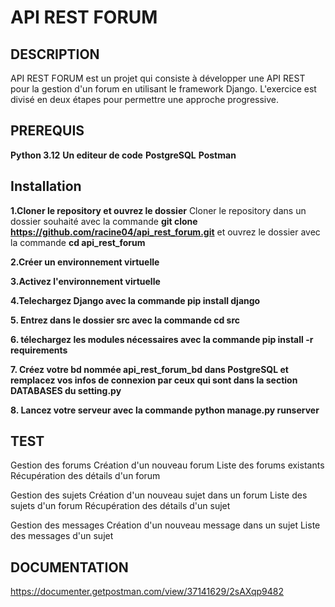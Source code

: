 # API REST FORUM

## DESCRIPTION
API REST FORUM est un projet qui consiste à développer une API REST pour la gestion d'un forum en utilisant le framework Django.
 L'exercice est divisé en deux étapes pour permettre une approche progressive.

 ## PREREQUIS
 
 **Python 3.12**
 **Un editeur de code**
  **PostgreSQL**
  **Postman**

 ## Installation
**1.Cloner le repository et ouvrez le dossier**
Cloner le repository dans un dossier souhaité avec la commande **git clone https://github.com/racine04/api_rest_forum.git** et ouvrez le dossier avec la commande **cd api_rest_forum**

**2.Créer un environnement virtuelle**

**3.Activez l'environnement virtuelle**

**4.Telechargez Django avec la commande pip install django**

**5. Entrez dans le dossier src avec la commande cd src**

**6. télechargez les modules nécessaires avec la commande pip install -r requirements**

**7. Créez votre bd nommée api_rest_forum_bd dans PostgreSQL et remplacez vos infos de connexion par ceux qui sont dans la section DATABASES du setting.py**

**8. Lancez votre serveur avec la commande python manage.py runserver**


## TEST

Gestion des forums
 Création d'un nouveau forum
 Liste des forums existants
 Récupération des détails d'un forum

 Gestion des sujets
  Création d'un nouveau sujet dans un forum
  Liste des sujets d'un forum
  Récupération des détails d'un sujet
  
 Gestion des messages
  Création d'un nouveau message dans un sujet
  Liste des messages d'un sujet


## DOCUMENTATION

https://documenter.getpostman.com/view/37141629/2sAXqp9482




 
